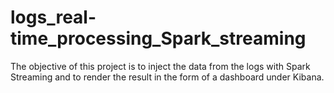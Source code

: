 # logs_real-time_processing_Spark_streaming
The objective of this project is to inject the data from the logs with Spark Streaming and to render the result in the form of a dashboard under Kibana.
